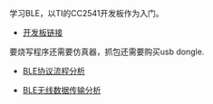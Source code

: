 学习BLE，以TI的CC2541开发板作为入门。

* [开发板链接](https://detail.tmall.com/item.htm?spm=a230r.1.14.6.123879cesIBgDQ&id=564867661483&cm_id=140105335569ed55e27b&abbucket=13)

要烧写程序还需要仿真器，抓包还需要购买usb dongle.

* [BLE协议流程分析](./BLE协议流程分析.md)

* [BLE无线数据传输分析](./BLE无线数据传输分析.md)



